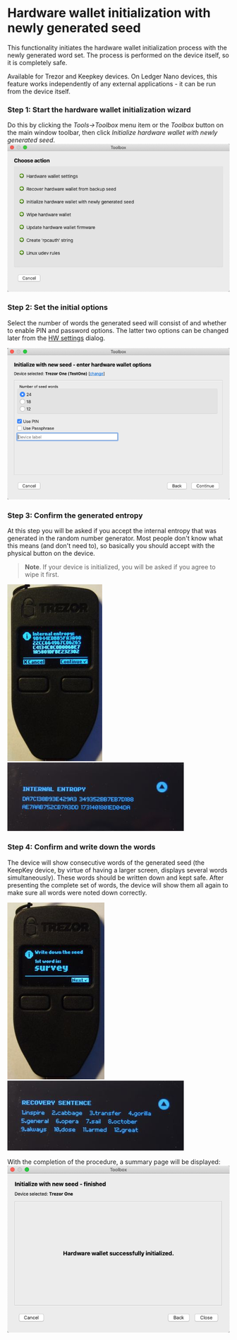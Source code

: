 # Hardware wallet initialization with newly generated seed
This functionality initiates the hardware wallet initialization process with the newly generated word set. The process is performed on the device itself, so it is completely safe.

Available for Trezor and Keepkey devices. On Ledger Nano devices, this feature works independently of any external applications - it can be run from the device itself.

### Step 1: Start the hardware wallet initialization wizard
Do this by clicking the *Tools->Toolbox* menu item or the *Toolbox* button on the main window toolbar, then click *Initialize hardware wallet with newly generated seed*.  
![Hardware wallet setup window](img/toolbox-home.png)

### Step 2: Set the initial options  
Select the number of words the generated seed will consist of and whether to enable PIN and password options. The latter two options can be changed later from the [HW settings](other-features.md#changing-the-hardware-wallets-settings) dialog.

![Number of words](img/hw-initialization-options.png)

### Step 3: Confirm the generated entropy
At this step you will be asked if you accept the internal entropy that was generated in the random number generator. Most people don't know what this means (and don't need to), so basically you should accept with the physical button on the device.

> **Note**. If your device is initialized, you will be asked if you agree to wipe it first.

![Trezor entropy](img/trezor-entropy.jpg)
![KeepKey entropy](img/keepkey-entropy.jpg)

### Step 4: Confirm and write down the words
The device will show consecutive words of the generated seed (the KeepKey device, by virtue of having a larger screen, displays several words simultaneously). These words should be written down and kept safe. After presenting the complete set of words, the device will show them all again to make sure all words were noted down correctly. 

![Trezor initialization - word](img/trezor-init-word.jpg)
![KeepKey initialization - word](img/keepkey-init-word.jpg)  

With the completion of the procedure, a summary page will be displayed:
![HW initialization - success](img/hw-initialization-success.png)